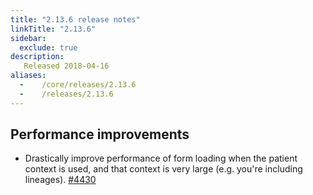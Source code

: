 ```yaml
---
title: "2.13.6 release notes"
linkTitle: "2.13.6"
sidebar:
  exclude: true
description:
   Released 2018-04-16
aliases:
  -    /core/releases/2.13.6
  -    /releases/2.13.6
---
```


## Performance improvements

- Drastically improve performance of form loading when the patient context is used, and that context is very large (e.g. you're including lineages). [#4430](https://github.com/medic/cht-core/issues/4430)
